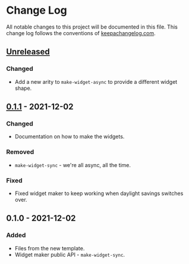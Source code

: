 # Change Log
All notable changes to this project will be documented in this file. This change log follows the conventions of [keepachangelog.com](http://keepachangelog.com/).

## [Unreleased]
### Changed
- Add a new arity to `make-widget-async` to provide a different widget shape.

## [0.1.1] - 2021-12-02
### Changed
- Documentation on how to make the widgets.

### Removed
- `make-widget-sync` - we're all async, all the time.

### Fixed
- Fixed widget maker to keep working when daylight savings switches over.

## 0.1.0 - 2021-12-02
### Added
- Files from the new template.
- Widget maker public API - `make-widget-sync`.

[Unreleased]: https://sourcehost.site/your-name/parens-of-the-dead/compare/0.1.1...HEAD
[0.1.1]: https://sourcehost.site/your-name/parens-of-the-dead/compare/0.1.0...0.1.1

